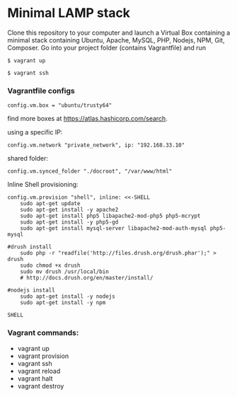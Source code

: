 # Minimal LAMP stack

Clone this repository to your computer and launch a Virtual Box containing a minimal stack containing Ubuntu, Apache, MySQL, PHP, Nodejs, NPM, Git, Composer. Go into your project folder (contains Vagrantfile) and run

`$ vagrant up`

`$ vagrant ssh`

### Vagrantfile configs
  `config.vm.box = "ubuntu/trusty64" `

  find more boxes at https://atlas.hashicorp.com/search.

using a specific IP:

  `config.vm.network "private_network", ip: "192.168.33.10" `

shared folder:

  `config.vm.synced_folder "./docroot", "/var/www/html" `


Inline Shell provisioning:

```
config.vm.provision "shell", inline: <<-SHELL
    sudo apt-get update
    sudo apt-get install -y apache2
    sudo apt-get install php5 libapache2-mod-php5 php5-mcrypt
    sudo apt-get install -y php5-gd
    sudo apt-get install mysql-server libapache2-mod-auth-mysql php5-mysql

#drush install
    sudo php -r "readfile('http://files.drush.org/drush.phar');" > drush
    sudo chmod +x drush
    sudo mv drush /usr/local/bin
    # http://docs.drush.org/en/master/install/

#nodejs install
    sudo apt-get install -y nodejs
    sudo apt-get install -y npm

SHELL
```


### Vagrant commands:
* vagrant up
* vagrant provision
* vagrant ssh
* vagrant reload
* vagrant halt
* vagrant destroy